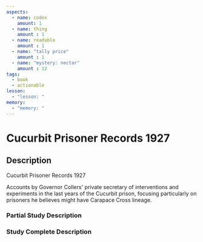```yaml
---
aspects: 
  - name: codex
    amount: 1
  - name: thing
    amount : 1
  - name: readable
    amount : 1
  - name: "tally price"
    amount : 1
  - name: "mystery: nectar"
    amount : 12
tags:
  - book
  - actionable
lesson:
  - "lesson: "
memory:
  - "memory: "
---
```


# Cucurbit Prisoner Records 1927

## Description
Cucurbit Prisoner Records 1927

Accounts by Governor Collers' private secretary of interventions and experiments in the last years of the Cucurbit prison, focusing particularly on prisoners he believes might have Carapace Cross lineage.
### Partial Study Description

### Study Complete Description
